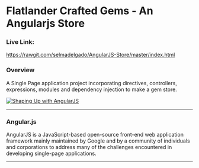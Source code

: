 # Flatlander Crafted Gems - An Angularjs Store

### Live Link: 
https://rawgit.com/selmadelgado/AngularJS-Store/master/index.html


### Overview

A Single Page application project incorporating directives, controllers, expressions, modules and dependency injection to make a gem store. 

[![Shaping Up with AngularJS](http://i.imgur.com/Ot5DWAW.png)](https://www.youtube.com/watch?v=9Au3Rx2fDf4 "Shaping Up with AngularJS")

- - -

### Angular.js

AngularJS is a JavaScript-based open-source front-end web application framework mainly maintained by Google and by a community of individuals and corporations to address many of the challenges encountered in developing single-page applications.

- - -


